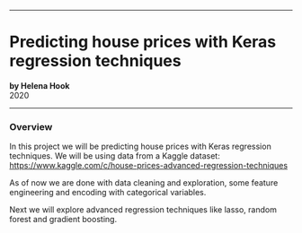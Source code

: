 

___

# Predicting house prices with Keras regression techniques
**by Helena Hook**  
2020

___


### Overview

In this project we will be predicting house prices with Keras regression techniques. We will be using data from a Kaggle dataset: https://www.kaggle.com/c/house-prices-advanced-regression-techniques

As of now we are done with data cleaning and exploration, some feature engineering and encoding with categorical variables. 

Next we will explore advanced regression techniques like lasso, random forest and gradient boosting. 